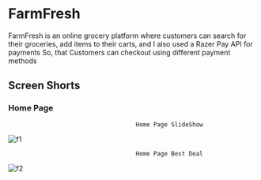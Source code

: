 # FarmFresh
FarmFresh is an online grocery platform where customers can search for their groceries, add items to their carts,
and I also used a Razer Pay API for payments So, that Customers can checkout using different payment
methods
## Screen Shorts
### Home Page
                                        Home Page SlideShow
![f1](https://github.com/Gaurav122000/FarmFresh/assets/100744516/78ed488b-4a1f-42d3-a658-cded66258468)

                                        Home Page Best Deal
![f2](https://github.com/Gaurav122000/FarmFresh/assets/100744516/e5283ce6-654d-4ba8-832f-95a76fb03278)
